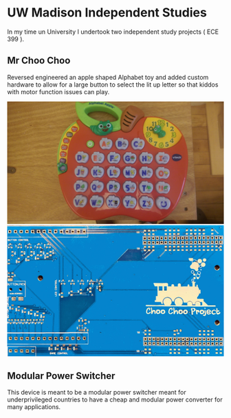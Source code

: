 # UW Madison Independent Studies

In my time un University I undertook two independent study projects ( ECE 399 ).

## Mr Choo Choo

Reversed engineered an apple shaped Alphabet toy and added custom hardware to allow for a large button to select the lit up letter so that kiddos with motor function issues can play.

![apple unopened](./assets/apple-unopened.jpg)
![choo choo board](./assets/board.png)

## Modular Power Switcher

This device is meant to be a modular power switcher meant for underprivileged countries to have a cheap and modular power converter for many applications.